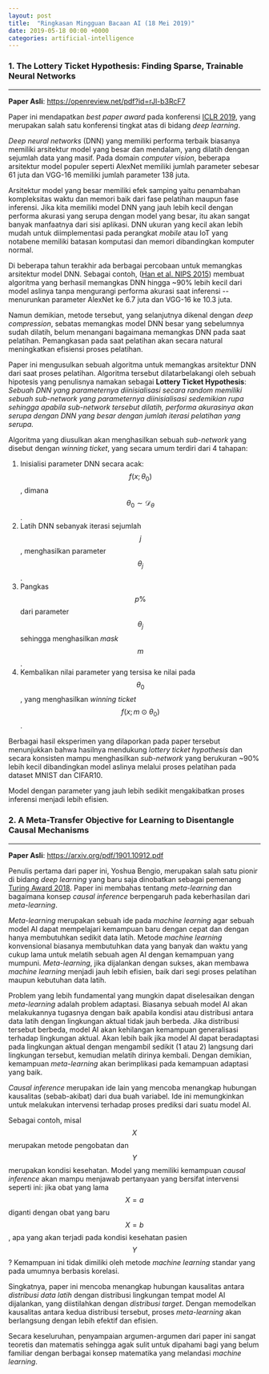 ```yaml
---
layout: post
title:  "Ringkasan Mingguan Bacaan AI (18 Mei 2019)"
date: 2019-05-18 00:00 +0000
categories: artificial-intelligence
---
```


### __1. The Lottery Ticket Hypothesis: Finding Sparse, Trainable Neural Networks__
---

__Paper Asli__: https://openreview.net/pdf?id=rJl-b3RcF7

Paper ini mendapatkan *best paper award* pada konferensi [ICLR 2019](https://iclr.cc/), yang merupakan salah satu konferensi tingkat atas di bidang *deep learning*.

*Deep neural networks* (DNN) yang memiliki performa terbaik biasanya memiliki arsitektur model yang besar dan mendalam, yang dilatih dengan sejumlah data yang masif.
Pada domain *computer vision*, beberapa arsitektur model populer seperti AlexNet memiliki jumlah parameter sebesar 61 juta dan VGG-16 memiliki jumlah parameter 138 juta.

Arsitektur model yang besar memiliki efek samping yaitu penambahan kompleksitas waktu dan memori baik dari fase pelatihan maupun fase inferensi.
Jika kita memiliki model DNN yang jauh lebih kecil dengan performa akurasi yang serupa dengan model yang besar, itu akan sangat banyak manfaatnya dari sisi aplikasi.
DNN ukuran yang kecil akan lebih mudah untuk diimplementasi pada perangkat *mobile* atau IoT yang notabene memiliki batasan komputasi dan memori dibandingkan komputer normal.

Di beberapa tahun terakhir ada berbagai percobaan untuk memangkas arsitektur model DNN. 
Sebagai contoh, ([Han et al. NIPS 2015](https://arxiv.org/pdf/1506.02626.pdf)) membuat algoritma yang berhasil memangkas DNN hingga ~90% lebih kecil dari model aslinya tanpa mengurangi performa akurasi saat inferensi -- menurunkan parameter AlexNet ke 6.7 juta dan VGG-16 ke 10.3 juta. 

Namun demikian, metode tersebut, yang selanjutnya dikenal dengan *deep compression*, sebatas memangkas model DNN besar yang sebelumnya sudah dilatih, belum menangani bagaimana memangkas DNN pada saat pelatihan.
Pemangkasan pada saat pelatihan akan secara natural meningkatkan efisiensi proses pelatihan. 

Paper ini mengusulkan sebuah algoritma untuk memangkas arsitektur DNN dari saat proses pelatihan.
Algoritma tersebut dilatarbelakangi oleh sebuah hipotesis yang penulisnya namakan sebagai __Lottery Ticket Hypothesis__:
*Sebuah DNN yang parameternya diinisialisasi secara random memiliki sebuah sub-network yang parameternya diinisialisasi sedemikian rupa sehingga apabila sub-network tersebut dilatih, performa akurasinya akan serupa dengan DNN yang besar dengan jumlah iterasi pelatihan yang serupa.*

Algoritma yang diusulkan akan menghasilkan sebuah *sub-network* yang disebut dengan *winning ticket*, yang secara umum terdiri dari 4 tahapan:
1. Inisialisi parameter DNN secara acak: $$f(x; \theta_0)$$, dimana $$ \theta_0 \sim \mathcal{D}_\theta$$.
2. Latih DNN sebanyak iterasi sejumlah $$j$$, menghasilkan parameter $$\theta_j$$.
3. Pangkas $$ p\%$$ dari parameter $$ \theta_j $$ sehingga menghasilkan *mask* $$ m $$.
4. Kembalikan nilai parameter yang tersisa ke nilai pada $$\theta_0$$, yang menghasilkan *winning ticket* $$ f(x; m \odot \theta_0) $$.

Berbagai hasil eksperimen yang dilaporkan pada paper tersebut menunjukkan bahwa hasilnya mendukung *lottery ticket hypothesis* dan secara konsisten mampu menghasilkan *sub-network* yang berukuran ~90% lebih kecil dibandingkan model aslinya melalui proses pelatihan pada dataset MNIST dan CIFAR10.
<!-- Manfaat utama dari algoritma ini adalah membuat proses pelatihan secara keseluruhan lebih efisien dibandingkan cara konvensional. -->
Model dengan parameter yang jauh lebih sedikit mengakibatkan proses inferensi menjadi lebih efisien. 


### __2. A Meta-Transfer Objective for Learning to Disentangle Causal Mechanisms__
---
__Paper Asli__: https://arxiv.org/pdf/1901.10912.pdf

Penulis pertama dari paper ini, Yoshua Bengio, merupakan salah satu pionir di bidang *deep learning* yang baru saja dinobatkan sebagai pemenang [Turing Award 2018](https://www.acm.org/media-center/2019/march/turing-award-2018).
Paper ini membahas tentang *meta-learning* dan bagaimana konsep *causal inference* berpengaruh pada keberhasilan dari *meta-learning*.

*Meta-learning* merupakan sebuah ide pada *machine learning* agar sebuah model AI dapat mempelajari kemampuan baru dengan cepat dan dengan hanya membutuhkan sedikit data latih. 
Metode *machine learning* konvensional biasanya membutuhkan data yang banyak dan waktu yang cukup lama untuk melatih sebuah agen AI dengan kemampuan yang mumpuni.
*Meta-learning*, jika dijalankan dengan sukses, akan membawa *machine learning* menjadi jauh lebih efisien, baik dari segi proses pelatihan maupun kebutuhan data latih.


Problem yang lebih fundamental yang mungkin dapat diselesaikan dengan *meta-learning* adalah problem adaptasi.
Biasanya sebuah model AI akan melakukannya tugasnya dengan baik apabila kondisi atau distribusi antara data latih dengan lingkungan aktual tidak jauh berbeda.
Jika distribusi tersebut berbeda, model AI akan kehilangan kemampuan generalisasi terhadap lingkungan aktual.
Akan lebih baik jika model AI dapat beradaptasi pada lingkungan aktual dengan mengambil sedikit (1 atau 2) langsung dari lingkungan tersebut, kemudian melatih dirinya kembali. 
Dengan demikian, kemampuan *meta-learning* akan berimplikasi pada kemampuan adaptasi yang baik.


*Causal inference* merupakan ide lain yang mencoba menangkap hubungan kausalitas (sebab-akibat) dari dua buah variabel.
Ide ini memungkinkan untuk melakukan intervensi terhadap proses prediksi dari suatu model AI. 


Sebagai contoh, misal $$X$$ merupakan metode pengobatan dan $$Y$$ merupakan kondisi kesehatan. 
Model yang memiliki kemampuan *causal inference* akan mampu menjawab pertanyaan yang bersifat intervensi seperti ini: 
jika obat yang lama $$X=a$$ diganti dengan obat yang baru $$ X=b $$, apa yang akan terjadi pada kondisi kesehatan pasien $$Y$$?
Kemampuan ini tidak dimiliki oleh metode *machine learning* standar yang pada umumnya berbasis korelasi.

Singkatnya, paper ini mencoba menangkap hubungan kausalitas antara *distribusi data latih* dengan distribusi lingkungan tempat model AI dijalankan, yang diistilahkan dengan *distribusi target*.
Dengan memodelkan kausalitas antara kedua distribusi tersebut, proses *meta-learning* akan berlangsung dengan lebih efektif dan efisien.

Secara keseluruhan, penyampaian argumen-argumen dari paper ini sangat teoretis dan matematis sehingga agak sulit untuk dipahami bagi yang belum familiar dengan berbagai konsep matematika yang melandasi *machine learning*.

